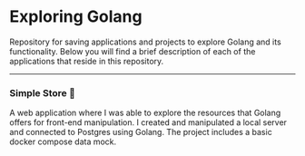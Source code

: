 # Exploring Golang
Repository for saving applications and projects to explore Golang and its functionality. Below you will find a brief description of each of the applications that reside in this repository.

___

### Simple Store :department_store:
A web application where I was able to explore the resources that Golang offers for front-end manipulation. I created and manipulated a local server and connected to Postgres using Golang. The project includes a basic docker compose data mock.
